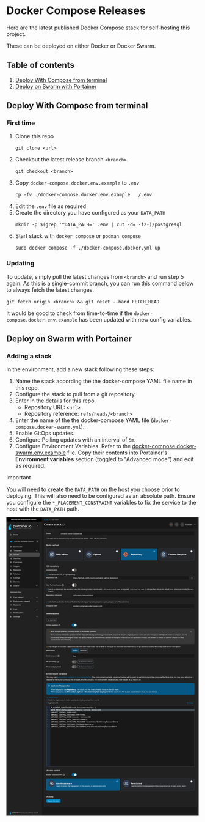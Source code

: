 # Docker Compose Releases

Here are the latest published Docker Compose stack for self-hosting this project.

These can be deployed on either Docker or Docker Swarm.

## Table of contents

1. [Deploy With Compose from terminal](#deploy-with-compose-from-terminal)
1. [Deploy on Swarm with Portainer](#deploy-on-swarm-with-portainer)

## Deploy With Compose from terminal

### First time

1. Clone this repo
   ```
   git clone <url>
   ```
2. Checkout the latest release branch `<branch>`.
   ```
   git checkout <branch>
   ```
3. Copy `docker-compose.docker.env.example` to `.env`
   ```
   cp -fv ./docker-compose.docker.env.example  ./.env
   ```
4. Edit the `.env` file as required
5. Create the directory you have configured as your `DATA_PATH`
   ```
   mkdir -p $(grep '^DATA_PATH=' .env | cut -d= -f2-)/postgresql
   ```
6. Start stack with `docker compose` or `podman compose`
   ```
   sudo docker compose -f ./docker-compose.docker.yml up
   ```

### Updating

To update, simply pull the latest changes from `<branch>` and run step 5 again.
As this is a single-commit branch, you can run this command below to always fetch the latest changes.

```
git fetch origin <branch> && git reset --hard FETCH_HEAD
```

It would be good to check from time-to-time if the `docker-compose.docker.env.example` has been updated with new config variables.

## Deploy on Swarm with Portainer

### Adding a stack

In the environment, add a new stack following these steps:

1. Name the stack according the the docker-compose YAML file name in this repo.
1. Configure the stack to pull from a git repository.
1. Enter in the details for this repo.
   - Repository URL: `<url>`
   - Repository reference: `refs/heads/<branch>`
1. Enter the name of the the docker-compose YAML file (`docker-compose.docker-swarm.yml`).
1. Enable GitOps updates.
1. Configure Polling updates with an interval of `5m`.
1. Configure Environment Variables. Refer to the [docker-compose.docker-swarm.env.example](./docker-compose.docker-swarm.env.example) file. Copy their contents into Portainer's **Environment variables** section (toggled to "Advanced mode") and edit as required.

> [!IMPORTANT]
> You will need to create the `DATA_PATH` on the host you choose prior to deploying.
> This will also need to be configured as an absolute path.
> Ensure you configure the `*_PLACEMENT_CONSTRAINT` variables to fix the service to the host with the `DATA_PATH` path.

![Portainer Grafana Stack Creation](./docs/images/portainer-swarm-stack-create.png)
